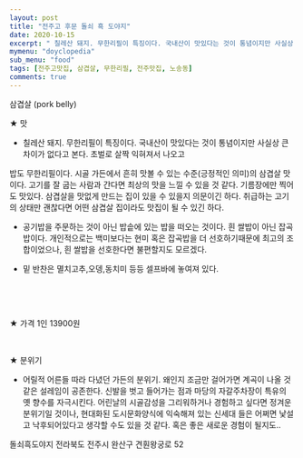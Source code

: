 ```yaml
---
layout: post
title: "전주고 후문 돌쇠 흑 도야지"
date: 2020-10-15
excerpt: " 칠레산 돼지. 무한리필이 특징이다. 국내산이 맛있다는 것이 통념이지만 사실상 큰 차이가 없다고 본다. 초벌로 살짝 익혀져서 나오고 밥도 무한리필이다. 시골 가든에서 흔히 맛볼 수 있는 수준(긍정적인 의미)의 삼겹살 맛이다."
mymenu: "doyclopedia"
sub_menu: "food"
tags: [전주고맛집, 삼겹살, 무한리필, 전주맛집, 노송동]
comments: true
---
```




삼겹살 (pork belly)

★ 맛

- 칠레산 돼지. 무한리필이 특징이다. 국내산이 맛있다는 것이 통념이지만 사실상 큰 차이가 없다고 본다. 초벌로 살짝 익혀져서 나오고

밥도 무한리필이다. 시골 가든에서 흔히 맛볼 수 있는 수준(긍정적인 의미)의 삼겹살 맛이다. 고기를 잘 굽는 사람과 간다면 최상의 맛을 느낄 수 있을 것 같다. 기름장에만 찍어도 맛있다. 삼겹살을 맛없게 만드는 집이 있을 수 있을지 의문이긴 하다. 취급하는 고기의 상태만 괜찮다면 어떤 삼겹살 집이라도 맛집이 될 수 있긴 하다.

- 공기밥을 주문하는 것이 아닌 밥솥에 있는 밥을 떠오는 것이다. 흰 쌀밥이 아닌 잡곡밥이다. 개인적으로는 백미보다는 현미 혹은 잡곡밥을 더 선호하기때문에 최고의 조합이었으나, 흰 쌀밥을 선호한다면 불편할지도 모르겠다.

- 밑 반찬은 멸치고추,오뎅,동치미 등등 셀프바에 놓여져 있다.

​

​

★ 가격 1인 13900원

​

★ 분위기

- 어릴적 어른들 따라 다녔던 가든의 분위기. 왜인지 조금만 걸어가면 계곡이 나올 것 같은 설레임이 공존한다. 신발을 벗고 들어가는 점과 마당의 자갈주차장이 특유의 옛 향수를 자극시킨다. 어린날의 시골감성을 그리워하거나 경험하고 싶다면 정겨운 분위기일 것이나,  현대화된 도시문화양식에 익숙해져 있는 신세대 들은 어쩌면 낯설고 낙후되어있다고 생각할 수도 있을 것 같다. 혹은 좋은 새로운 경험이 될지도..



돌쇠흑도야지
전라북도 전주시 완산구 견훤왕궁로 52

